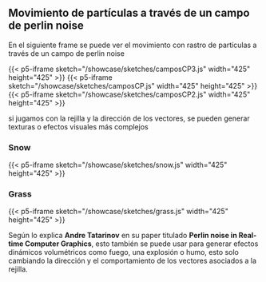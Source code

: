 ## Movimiento de partículas a través de un campo de perlin noise

En el siguiente frame se puede ver el movimiento con rastro de partículas a través de un campo de perlin noise

{{< p5-iframe  sketch="/showcase/sketches/camposCP3.js" width="425" height="425" >}}
{{< p5-iframe  sketch="/showcase/sketches/camposCP.js" width="425" height="425" >}}
{{< p5-iframe  sketch="/showcase/sketches/camposCP2.js" width="425" height="425" >}}

si jugamos con la rejilla y la dirección de los vectores, se pueden generar texturas o efectos visuales más complejos

### Snow

{{< p5-iframe  sketch="/showcase/sketches/snow.js" width="425" height="425" >}}

### Grass

{{< p5-iframe  sketch="/showcase/sketches/grass.js" width="425" height="425" >}}

Según lo explica **Andre Tatarinov** en su paper titulado __Perlin noise in Real-time Computer Graphics__, esto también se puede usar para generar efectos dinámicos volumétricos como fuego, una explosión o humo, esto solo cambiando la dirección y el comportamiento de los vectores asociados a la rejilla.


